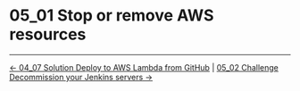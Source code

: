 # 05_01 Stop or remove AWS resources

<!-- FooterStart -->
---
[← 04_07 Solution Deploy to AWS Lambda from GitHub](../../ch4_deploy_code_to_aws_lambda/04_07_solution_deploy_to_aws_lambda_from_github/README.md) | [05_02 Challenge Decommission your Jenkins servers →](../05_02_challenge_decommission_your_jenkins_servers/README.md)
<!-- FooterEnd -->

